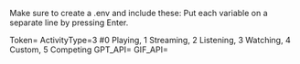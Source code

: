 Make sure to create a .env and include these:
Put each variable on a separate line by pressing Enter.

Token=
ActivityType=3 #0 Playing, 1 Streaming, 2 Listening, 3 Watching, 4 Custom, 5 Competing
GPT_API=
GIF_API=
